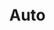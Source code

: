 <!-- generated by markdown-notes-tree -->

# Auto

<!-- optional markdown-notes-tree directory description starts here -->

<!-- optional markdown-notes-tree directory description ends here -->

